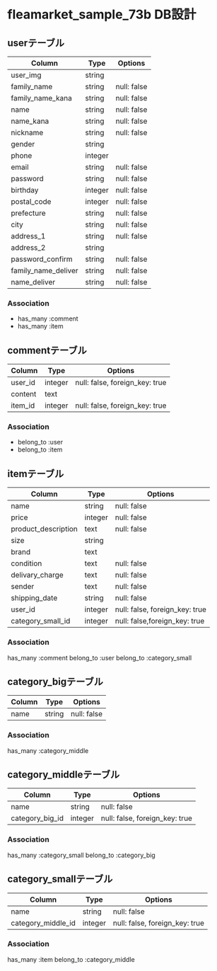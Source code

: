 # fleamarket_sample_73b DB設計

## userテーブル

|Column|Type|Options|
|------|----|-------|
|user_img|string||
|family_name|string|null: false|
|family_name_kana|string|null: false|
|name|string|null: false|
|name_kana|string|null: false|
|nickname|string|null: false|
|gender|string||
|phone|integer||
|email|string|null: false|
|password|string|null: false|
|birthday|integer|null: false|
|postal_code|integer|null: false|
|prefecture|string|null: false|
|city|string|null: false|
|address_1|string|null: false|
|address_2|string||
|password_confirm|string|null: false|
|family_name_deliver|string|null: false|
|name_deliver|string|null: false|

### Association
- has_many :comment
- has_many :item


## commentテーブル

|Column|Type|Options|
|------|----|-------|
|user_id|integer|null: false, foreign_key: true|
|content|text||
|item_id|integer|null: false, foreign_key: true|

### Association
- belong_to :user
- belong_to :item


## itemテーブル

|Column|Type|Options|
|------|----|-------|
|name|string|null: false|
|price|integer|null: false|
|product_description|text|null: false|
|size|string||
|brand|text||
|condition|text|null: false|
|delivary_charge|text|null: false|
|sender|text|null: false|
|shipping_date|string|null: false|
|user_id|integer|null: false, foreign_key: true|
|category_small_id|integer|null: false,foreign_key: true|

### Association
has_many :comment
belong_to :user
belong_to :category_small


## category_bigテーブル

|Column|Type|Options|
|------|----|-------|
|name|string|null: false|

### Association
has_many :category_middle


## category_middleテーブル

|Column|Type|Options|
|------|----|-------|
|name|string|null: false|
|category_big_id|integer|null: false, foreign_key: true|

### Association
has_many :category_small
belong_to :category_big


## category_smallテーブル

|Column|Type|Options|
|------|----|-------|
|name|string|null: false|
|category_middle_id|integer|null: false, foreign_key: true|

### Association
has_many :item
belong_to :category_middle